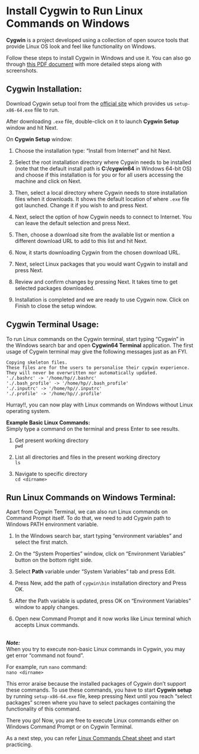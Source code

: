 # Install Cygwin to Run Linux Commands on Windows

**Cygwin** is a project developed using a collection of open source tools that provide Linux OS look and feel like functionality on Windows. 

Follow these steps to install Cygwin in Windows and use it. You can also go through [this PDF document](https://github.com/srimarrivada/CygwinInstallation/blob/main/Use%20Cygwin%20to%20Run%20Linux%20Commands%20on%20Windows.pdf) with more detailed steps along with screenshots.

## **Cygwin Installation:**
Download Cygwin setup tool from the [official site](https://www.cygwin.com/) which provides us `setup-x86-64.exe` file to run.

After downloading `.exe` file, double-click on it to launch **Cygwin Setup** window and hit Next.

On **Cygwin Setup** window:
1. Choose the installation type: “Install from Internet” and hit Next.

2. Select the root installation directory where Cygwin needs to be installed (note that the default install path is **C:/cygwin64** in Windows 64-bit OS) and choose if this installation is for you or for all users accessing the machine and click on Next.

3. Then, select a local directory where Cygwin needs to store installation files when it downloads. It shows the default location of where `.exe` file got launched. Change it if you wish to and press Next.
  
4. Next, select the option of how Cygwin needs to connect to Internet. You can leave the default selection and press Next.
 
5. Then, choose a download site from the available list or mention a different download URL to add to this list and hit Next.
   
6. Now, it starts downloading Cygwin from the chosen download URL.
  
7. Next, select Linux packages that you would want Cygwin to install and press Next.
   
8. Review and confirm changes by pressing Next. It takes time to get selected packages downloaded.
   
9. Installation is completed and we are ready to use Cygwin now. Click on Finish to close the setup window. 

## **Cygwin Terminal Usage:**
To run Linux commands on the Cygwin terminal, start typing “Cygwin” in the Windows search bar and open **Cygwin64 Terminal** application. 
The first usage of Cygwin terminal may give the following messages just as an FYI.

```
Copying skeleton files.
These files are for the users to personalise their cygwin experience.
They will never be overwritten nor automatically updated.
'./.bashrc' -> '/home/hp//.bashrc'
'./.bash_profile' -> '/home/hp//.bash_profile'
'./.inputrc' -> '/home/hp//.inputrc'
'./.profile' -> '/home/hp//.profile'
 ```

Hurray!!, you can now play with Linux commands on Windows without Linux operating system.

**Example Basic Linux Commands:**</br>
Simply type a command on the terminal and press Enter to see results. </br>

1. Get present working directory </br>
   `pwd`

2. List all directories and files in the present working directory </br>
   `ls`

3. Navigate to specific directory </br>
   `cd <dirname>`

## Run Linux Commands on Windows Terminal:
Apart from Cygwin Terminal, we can also run Linux commands on Command Prompt itself. To do that, we need to add Cygwin path to Windows PATH environment variable. 

1. In the Windows search bar, start typing “environment variables” and select the first match.
   
2. On the “System Properties” window, click on “Environment Variables” button on the bottom right side.

3. Select **Path** variable under “System Variables” tab and press Edit.

4. Press New, add the path of `cygwin\bin` installation directory and Press OK.

5. After the Path variable is updated, press OK on “Environment Variables” window to apply changes.

6. Open new Command Prompt and it now works like Linux terminal which accepts Linux commands.

\
***_Note:_*** <br>
When you try to execute non-basic Linux commands in Cygwin, you may get error “command not found”. 

For  example, run `nano` command: </br>
`nano <dirname> `

This error araise because the installed packages of Cygwin don’t support these commands. To use these commands, you have to start **Cygwin setup** by running `setup-x86-64.exe` file, keep pressing Next until you reach “select packages” screen where you have to select packages containing the functionality of this command.

There you go! Now, you are free to execute Linux commands either on Windows Command Prompt or on Cygwin Terminal.

As a next step, you can refer [Linux Commands Cheat sheet](https://github.com/srimarrivada/LinuxCommands/blob/main/Linux%20Commands%20Cheat%20Sheet.docx) and start practicing.
